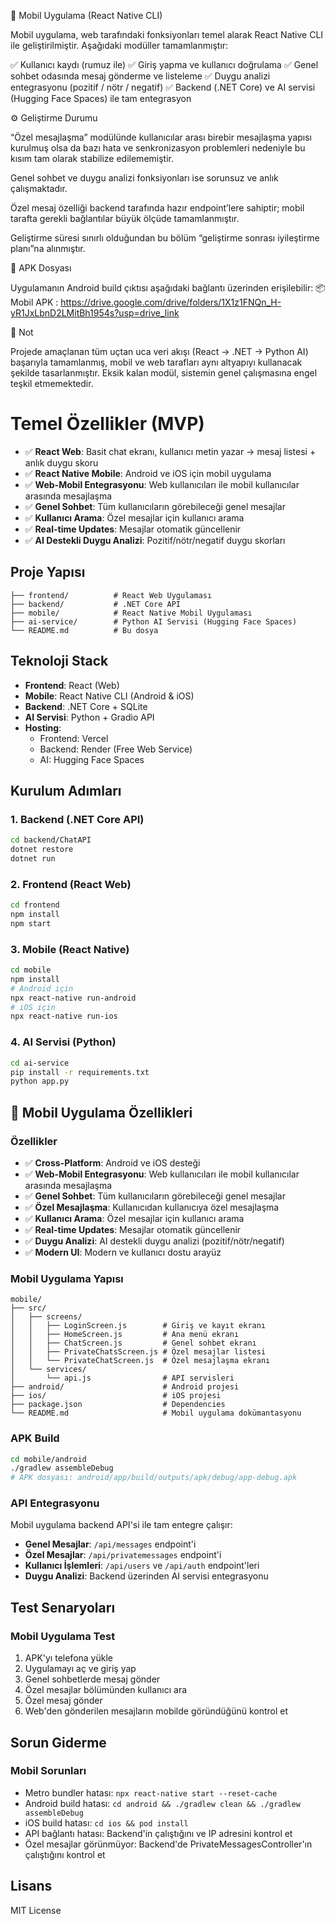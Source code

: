 
📱 Mobil Uygulama (React Native CLI)

Mobil uygulama, web tarafındaki fonksiyonları temel alarak React Native CLI ile geliştirilmiştir.
Aşağıdaki modüller tamamlanmıştır:

✅ Kullanıcı kaydı (rumuz ile)
✅ Giriş yapma ve kullanıcı doğrulama
✅ Genel sohbet odasında mesaj gönderme ve listeleme
✅ Duygu analizi entegrasyonu (pozitif / nötr / negatif)
✅ Backend (.NET Core) ve AI servisi (Hugging Face Spaces) ile tam entegrasyon

⚙️ Geliştirme Durumu

“Özel mesajlaşma” modülünde kullanıcılar arası birebir mesajlaşma yapısı kurulmuş olsa da bazı hata ve senkronizasyon problemleri nedeniyle bu kısım tam olarak stabilize edilememiştir.

Genel sohbet ve duygu analizi fonksiyonları ise sorunsuz ve anlık çalışmaktadır.

Özel mesaj özelliği backend tarafında hazır endpoint’lere sahiptir; mobil tarafta gerekli bağlantılar büyük ölçüde tamamlanmıştır.

Geliştirme süresi sınırlı olduğundan bu bölüm “geliştirme sonrası iyileştirme planı”na alınmıştır.

🔗 APK Dosyası

Uygulamanın Android build çıktısı aşağıdaki bağlantı üzerinden erişilebilir:
📦 Mobil APK : https://drive.google.com/drive/folders/1X1z1FNQn_H-yR1JxLbnD2LMitBh1954s?usp=drive_link

🧠 Not

Projede amaçlanan tüm uçtan uca veri akışı (React → .NET → Python AI) başarıyla tamamlanmış, mobil ve web tarafları aynı altyapıyı kullanacak şekilde tasarlanmıştır.
Eksik kalan modül, sistemin genel çalışmasına engel teşkil etmemektedir.
# Temel Özellikler (MVP)

- ✅ **React Web**: Basit chat ekranı, kullanıcı metin yazar → mesaj listesi + anlık duygu skoru
- ✅ **React Native Mobile**: Android ve iOS için mobil uygulama
- ✅ **Web-Mobil Entegrasyonu**: Web kullanıcıları ile mobil kullanıcılar arasında mesajlaşma
- ✅ **Genel Sohbet**: Tüm kullanıcıların görebileceği genel mesajlar
- ✅ **Kullanıcı Arama**: Özel mesajlar için kullanıcı arama
- ✅ **Real-time Updates**: Mesajlar otomatik güncellenir
- ✅ **AI Destekli Duygu Analizi**: Pozitif/nötr/negatif duygu skorları

## Proje Yapısı

```
├── frontend/          # React Web Uygulaması
├── backend/           # .NET Core API
├── mobile/            # React Native Mobil Uygulaması
├── ai-service/        # Python AI Servisi (Hugging Face Spaces)
└── README.md          # Bu dosya
```

## Teknoloji Stack

- **Frontend**: React (Web)
- **Mobile**: React Native CLI (Android & iOS)
- **Backend**: .NET Core + SQLite
- **AI Servisi**: Python + Gradio API
- **Hosting**: 
  - Frontend: Vercel
  - Backend: Render (Free Web Service)
  - AI: Hugging Face Spaces

## Kurulum Adımları

### 1. Backend (.NET Core API)
```bash
cd backend/ChatAPI
dotnet restore
dotnet run
```

### 2. Frontend (React Web)
```bash
cd frontend
npm install
npm start
```

### 3. Mobile (React Native)
```bash
cd mobile
npm install
# Android için
npx react-native run-android
# iOS için
npx react-native run-ios
```

### 4. AI Servisi (Python)
```bash
cd ai-service
pip install -r requirements.txt
python app.py
```

## 📱 Mobil Uygulama Özellikleri

### Özellikler
- ✅ **Cross-Platform**: Android ve iOS desteği
- ✅ **Web-Mobil Entegrasyonu**: Web kullanıcıları ile mobil kullanıcılar arasında mesajlaşma
- ✅ **Genel Sohbet**: Tüm kullanıcıların görebileceği genel mesajlar
- ✅ **Özel Mesajlaşma**: Kullanıcıdan kullanıcıya özel mesajlaşma
- ✅ **Kullanıcı Arama**: Özel mesajlar için kullanıcı arama
- ✅ **Real-time Updates**: Mesajlar otomatik güncellenir
- ✅ **Duygu Analizi**: AI destekli duygu analizi (pozitif/nötr/negatif)
- ✅ **Modern UI**: Modern ve kullanıcı dostu arayüz

### Mobil Uygulama Yapısı
```
mobile/
├── src/
│   ├── screens/
│   │   ├── LoginScreen.js        # Giriş ve kayıt ekranı
│   │   ├── HomeScreen.js         # Ana menü ekranı
│   │   ├── ChatScreen.js         # Genel sohbet ekranı
│   │   ├── PrivateChatsScreen.js # Özel mesajlar listesi
│   │   └── PrivateChatScreen.js  # Özel mesajlaşma ekranı
│   └── services/
│       └── api.js                # API servisleri
├── android/                      # Android projesi
├── ios/                          # iOS projesi
├── package.json                  # Dependencies
└── README.md                     # Mobil uygulama dokümantasyonu
```

### APK Build
```bash
cd mobile/android
./gradlew assembleDebug
# APK dosyası: android/app/build/outputs/apk/debug/app-debug.apk
```

### API Entegrasyonu
Mobil uygulama backend API'si ile tam entegre çalışır:

- **Genel Mesajlar**: `/api/messages` endpoint'i
- **Özel Mesajlar**: `/api/privatemessages` endpoint'i
- **Kullanıcı İşlemleri**: `/api/users` ve `/api/auth` endpoint'leri
- **Duygu Analizi**: Backend üzerinden AI servisi entegrasyonu

## Test Senaryoları

### Mobil Uygulama Test
1. APK'yı telefona yükle
2. Uygulamayı aç ve giriş yap
3. Genel sohbetlerde mesaj gönder
4. Özel mesajlar bölümünden kullanıcı ara
5. Özel mesaj gönder
6. Web'den gönderilen mesajların mobilde göründüğünü kontrol et

## Sorun Giderme

### Mobil Sorunları
- Metro bundler hatası: `npx react-native start --reset-cache`
- Android build hatası: `cd android && ./gradlew clean && ./gradlew assembleDebug`
- iOS build hatası: `cd ios && pod install`
- API bağlantı hatası: Backend'in çalıştığını ve IP adresini kontrol et
- Özel mesajlar görünmüyor: Backend'de PrivateMessagesController'ın çalıştığını kontrol et

## Lisans

MIT License
